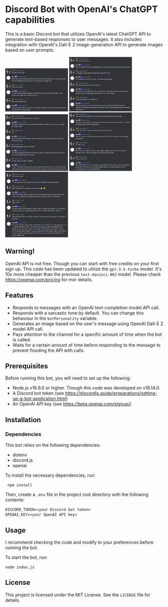 # Discord Bot with OpenAI's ChatGPT capabilities

This is a basic Discord bot that utilizes OpenAI's latest ChatGPT API to generate text-based responses to user messages. It also includes integration with OpenAI's Dall-E 2 image-generation API to generate images based on user prompts.

<img src="assets/sample/160507.png" width="200"> <img src="assets/sample/160851.png" width="200"> <br/>
<img src="assets/sample/161136.png" width="200"> <img src="assets/sample/161450.png" width="200"> <img src="assets/sample/162259.png" width="200">

## Warning!

OpenAI API is not free. Though you can start with free credits on your first sign up. This code has been updated to utilize the `gpt-3.5-turbo` model. It's 10x more cheaper than the previous `text-davinci-003` model. Please check https://openai.com/pricing for mor details.

## Features

- Responds to messages with an OpenAI text-completion model API call.
- Responds with a sarcastic tone by default. You can change this behaviour in the `botPersonality` variable.
- Generates an image based on the user's message using OpenAI Dall-E 2 model API call.
- Pays attention to the channel for a specific amount of time when the bot is called.
- Waits for a certain amount of time before responding to the message to prevent flooding the API with calls.

## Prerequisites

Before running this bot, you will need to set up the following:

- Node.js v16.9.0 or higher. Though this code was developed on v18.14.0.
- A Discord bot token (see https://discordjs.guide/preparations/setting-up-a-bot-application.html)
- An OpenAI API key (see https://beta.openai.com/signup/)

## Installation

### Dependencies

This bot relies on the following dependencies:

- dotenv
- discord.js
- openai

To install the necessary dependencies, run:

```
 npm install
```

Then, create a `.env` file in the project root directory with the following contents:

```
DISCORD_TOKEN=<your Discord bot token>
OPENAI_KEY=<your OpenAI API key>
```

## Usage

I recommend checking the code and modify to your preferences before running the bot.

To start the bot, run:

```
node index.js
```

## License

This project is licensed under the MIT License. See the `LICENSE` file for details.
